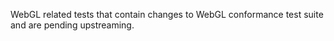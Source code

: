 WebGL related tests that contain changes to WebGL conformance test suite and are pending upstreaming.
